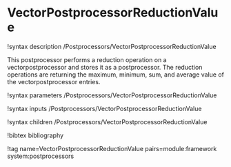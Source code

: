 # VectorPostprocessorReductionValue

!syntax description /Postprocessors/VectorPostprocessorReductionValue

This postprocessor performs a reduction operation on
a vectorpostprocessor and stores it as a postprocessor. The reduction operations are returning the maximum, minimum, sum, and average value of the vectorpostprocessor
entries.

!syntax parameters /Postprocessors/VectorPostprocessorReductionValue

!syntax inputs /Postprocessors/VectorPostprocessorReductionValue

!syntax children /Postprocessors/VectorPostprocessorReductionValue

!bibtex bibliography

!tag name=VectorPostprocessorReductionValue pairs=module:framework system:postprocessors
